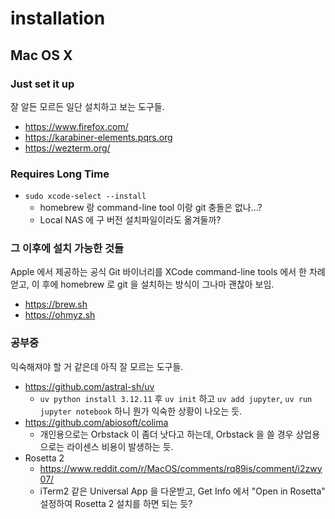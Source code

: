 # installation

## Mac OS X

### Just set it up

잘 알든 모르든 일단 설치하고 보는 도구들.

* https://www.firefox.com/
* https://karabiner-elements.pqrs.org
* https://wezterm.org/

### Requires Long Time

* `sudo xcode-select --install`
  * homebrew 랑 command-line tool 이랑 git 충돌은 없나...?
  * Local NAS 에 구 버전 설치파일이라도 옮겨둘까?

### 그 이후에 설치 가능한 것들

Apple 에서 제공하는 공식 Git 바이너리를 XCode command-line tools 에서 한 차례 얻고, 이 후에 homebrew 로 git 을 설치하는 방식이 그나마 괜찮아 보임.

* https://brew.sh
* https://ohmyz.sh

### 공부중

익숙해져야 할 거 같은데 아직 잘 모르는 도구들.

* https://github.com/astral-sh/uv
  * `uv python install 3.12.11` 후 `uv init` 하고 `uv add jupyter`, `uv run jupyter notebook` 하니 뭔가 익숙한 상황이 나오는 듯. 
* https://github.com/abiosoft/colima
  * 개인용으로는 Orbstack 이 좀더 낫다고 하는데, Orbstack 을 쓸 경우 상업용으로는 라이센스 비용이 발생하는 듯.
* Rosetta 2
  * https://www.reddit.com/r/MacOS/comments/rq89is/comment/i2zwy07/
  * iTerm2 같은 Universal App 을 다운받고, Get Info 에서 "Open in Rosetta" 설정하여 Rosetta 2 설치를 하면 되는 듯?
